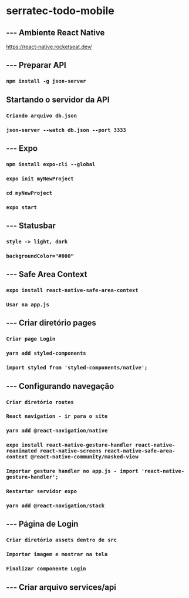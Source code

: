 # serratec-todo-mobile

## --- Ambiente React Native
https://react-native.rocketseat.dev/



## --- Preparar API

### `npm install -g json-server`


## Startando o servidor da API

### `Criando arquivo db.json`

### `json-server --watch db.json --port 3333`



## --- Expo

### `npm install expo-cli --global`

### `expo init myNewProject`

### `cd myNewProject`

### `expo start`


## --- Statusbar

### `style -> light, dark`

### `backgroundColor="#000"`



## --- Safe Area Context

### `expo install react-native-safe-area-context`

### `Usar na app.js`


## --- Criar diretório pages

### `Criar page Login`

### `yarn add styled-components`

### `import styled from 'styled-components/native';`



## --- Configurando navegação

### `Criar diretório routes`

### `React navigation - ir para o site`

### `yarn add @react-navigation/native`

### `expo install react-native-gesture-handler react-native-reanimated react-native-screens react-native-safe-area-context @react-native-community/masked-view`

### `Importar gesture handler no app.js - import 'react-native-gesture-handler';`

### `Restartar servidor expo`

### `yarn add @react-navigation/stack`


## --- Página de Login

### `Criar diretório assets dentro de src`

### `Importar imagem e mostrar na tela`

### `Finalizar componente Login`


## --- Criar arquivo services/api
